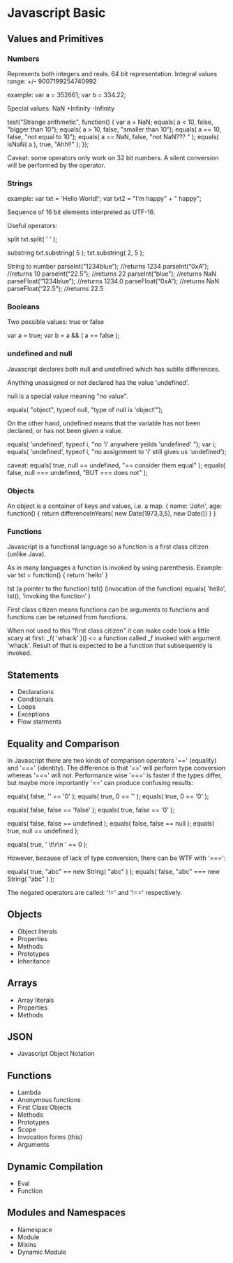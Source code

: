 # Javascript Basic

## Values and Primitives

### Numbers

Represents both integers and reals. 64 bit representation. 
Integral values range: +/- 9007199254740992

example: var a = 352661;
         var b = 334.22;

Special values:
NaN
+Infinity
-Infinity
         
test("Strange arithmetic", function() {
    var a = NaN;
    equals( a <  10, false, "bigger than 10");
    equals( a >  10, false, "smaller than 10");
    equals( a == 10, false, "not equal to 10");
    equals( a == NaN, false, "not NaN??? " );
    equals( isNaN( a ), true, "Ahh!!" );
  });


Caveat: some operators only work on 32 bit numbers. A silent conversion 
will be performed by the operator. 

### Strings

example: var txt  = 'Hello World!';
         var txt2 = "I'm happy" + " happy";
         
Sequence of 16 bit elements interpreted as UTF-16. 


Useful operators: 

split
txt.split( ' ' );

substring
txt.substring( 5 );
txt.substring( 2, 5 );

String to number
parseInt(“1234blue”); //returns 1234
parseInt(“0xA”); //returns 10
parseInt(“22.5”); //returns 22
parseInt(“blue”); //returns NaN
parseFloat(“1234blue”); //returns 1234.0
parseFloat(“0xA”); //returns NaN
parseFloat(“22.5”); //returns 22.5


### Booleans

Two possible values: true or false

var a = true;
var b = a && ( a == false );


### undefined and null

Javascript declares both null and undefined which has subtle 
differences. 

Anything unassigned or not declared has the value 'undefined'.

null is a special value meaning "no value". 

equals( "object", typeof null, "type of null is 'object'");

On the other hand, undefined means that the variable has not been declared, or has not been given a value.

equals( 'undefined', typeof i, "no 'i' anywhere yeilds 'undefined' ");
var i;
equals( 'undefined', typeof i, "no assignment to 'i' still gives us 'undefined');


caveat: equals( true, null == undefined, "== consider them equal" );
        equals( false, null === undefined, "BUT === does not" );

### Objects 

An object is a container of keys and values, i.e. a map. 
{ name: 'John', age: function() { return differenceInYears( new Date(1973,3,5), new Date()) } }


### Functions

Javascript is a functional language so a function is a first class citizen 
(unlike Java). 

As in many languages a function is invoked by using parenthesis. 
Example: var tst = function() { return 'hello' }

tst   (a pointer to the function)
tst() (invocation of the function)
equals( 'hello', tst(), 'invoking the function' )


First class citizen means functions can be arguments to functions
and functions can be returned from functions. 

When not used to this "first class citizen" it can make code look a little 
scary at first: _f( 'whack' )()  <= a function called _f invoked with argument
'whack'. Result of that is expected to be a function that subsequently is 
invoked.



## Statements

* Declarations
* Conditionals
* Loops
* Exceptions
* Flow statments

## Equality and Comparison

In Javascript there are two kinds of comparison operators '==' (equality) and 
'===' (identity). The difference is that '==' will perform type conversion whereas
'===' will not. Performance wise '===' is faster if the types differ, but maybe 
more importantly '==' can produce confusing results:

equals( false, '' == '0' );
equals( true, 0 == '' );
equals( true, 0 == '0' );

equals( false, false == 'false' );
equals( true, false == '0' );

equals( false, false == undefined );
equals( false, false == null );
equals( true, null == undefined );

equals( true, ' \t\r\n ' == 0 );


However, because of lack of type conversion, there can be WTF with '===':

equals( true, "abc" == new String( "abc" ) );
equals( false, "abc" === new String( "abc" ) );


The negated operators are called: '!=' and '!==' respectively. 


## Objects

* Object literals
* Properties
* Methods
* Prototypes
* Inheritance


## Arrays

* Array literals
* Properties
* Methods


## JSON

* Javascript Object Notation

## Functions

* Lambda
* Anonymous functions
* First Class Objects
* Methods
* Prototypes
* Scope
* Invocation forms (this)
* Arguments


## Dynamic Compilation

* Eval
* Function


## Modules and Namespaces

* Namespace
* Module
* Mixins
* Dynamic Module


